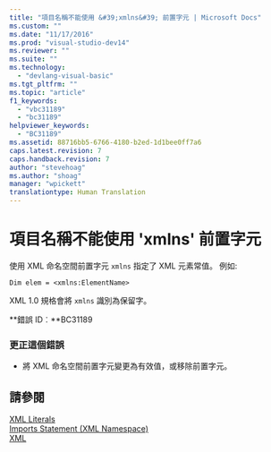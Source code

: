 ```yaml
---
title: "項目名稱不能使用 &#39;xmlns&#39; 前置字元 | Microsoft Docs"
ms.custom: ""
ms.date: "11/17/2016"
ms.prod: "visual-studio-dev14"
ms.reviewer: ""
ms.suite: ""
ms.technology: 
  - "devlang-visual-basic"
ms.tgt_pltfrm: ""
ms.topic: "article"
f1_keywords: 
  - "vbc31189"
  - "bc31189"
helpviewer_keywords: 
  - "BC31189"
ms.assetid: 88716bb5-6766-4180-b2ed-1d1bee0ff7a6
caps.latest.revision: 7
caps.handback.revision: 7
author: "stevehoag"
ms.author: "shoag"
manager: "wpickett"
translationtype: Human Translation
---
```

# 項目名稱不能使用 &#39;xmlns&#39; 前置字元
使用 XML 命名空間前置字元 `xmlns` 指定了 XML 元素常值。 例如:  
  
```vb#  
Dim elem = <xmlns:ElementName>  
```  
  
 XML 1.0 規格會將 `xmlns` 識別為保留字。  
  
 **錯誤 ID︰**BC31189  
  
### 更正這個錯誤  
  
-   將 XML 命名空間前置字元變更為有效值，或移除前置字元。  
  
## 請參閱  
 [XML Literals](../../visual-basic/language-reference/xml-literals/index.md)   
 [Imports Statement \(XML Namespace\)](../../visual-basic/language-reference/statements/imports-statement-xml-namespace.md)   
 [XML](../../visual-basic/programming-guide/language-features/xml/index.md)